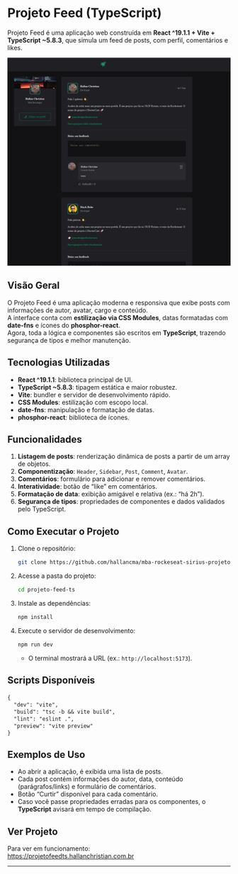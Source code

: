 # Projeto Feed (TypeScript)

Projeto Feed é uma aplicação web construída em **React ^19.1.1 + Vite + TypeScript ~5.8.3**, que simula um feed de posts, com perfil, comentários e likes.

[![Screenshot do Projeto](public/imageProjeto.png)](https://projetofeedts.hallanchristian.com.br)

## Visão Geral

O Projeto Feed é uma aplicação moderna e responsiva que exibe posts com informações de autor, avatar, cargo e conteúdo.  
A interface conta com **estilização via CSS Modules**, datas formatadas com **date-fns** e ícones do **phosphor-react**.  
Agora, toda a lógica e componentes são escritos em **TypeScript**, trazendo segurança de tipos e melhor manutenção.

## Tecnologias Utilizadas

- **React ^19.1.1**: biblioteca principal de UI.  
- **TypeScript ~5.8.3**: tipagem estática e maior robustez.  
- **Vite**: bundler e servidor de desenvolvimento rápido.  
- **CSS Modules**: estilização com escopo local.  
- **date-fns**: manipulação e formatação de datas.  
- **phosphor-react**: biblioteca de ícones.  

## Funcionalidades

1. **Listagem de posts**: renderização dinâmica de posts a partir de um array de objetos.  
2. **Componentização**: `Header`, `Sidebar`, `Post`, `Comment`, `Avatar`.  
3. **Comentários**: formulário para adicionar e remover comentários.  
4. **Interatividade**: botão de “like” em comentários.  
5. **Formatação de data**: exibição amigável e relativa (ex.: “há 2h”).  
6. **Segurança de tipos**: propriedades de componentes e dados validados pelo TypeScript.  

## Como Executar o Projeto

1. Clone o repositório:
   ```bash
   git clone https://github.com/hallancma/mba-rockeseat-sirius-projetos-07-projeto-feed-ts
   ```
2. Acesse a pasta do projeto:
   ```bash
   cd projeto-feed-ts
   ```
3. Instale as dependências:
   ```bash
   npm install
   ```
4. Execute o servidor de desenvolvimento:
   ```bash
   npm run dev
   ```
   - O terminal mostrará a URL (ex.: `http://localhost:5173`).

## Scripts Disponíveis

```jsonc
{
  "dev": "vite",
  "build": "tsc -b && vite build",
  "lint": "eslint .",
  "preview": "vite preview"
}
```

## Exemplos de Uso

- Ao abrir a aplicação, é exibida uma lista de posts.  
- Cada post contém informações do autor, data, conteúdo (parágrafos/links) e formulário de comentários.  
- Botão “Curtir” disponível para cada comentário.  
- Caso você passe propriedades erradas para os componentes, o **TypeScript** avisará em tempo de compilação.  

## Ver Projeto

Para ver em funcionamento:  
https://projetofeedts.hallanchristian.com.br

---

